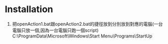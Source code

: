 # Installation
1. 把openAction1.bat跟openAction2.bat的捷徑放到分別放到對應的電腦(一台電腦只放一個,因為一台電腦只跑一個script)
C:\ProgramData\Microsoft\Windows\Start Menu\Programs\StartUp  
